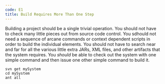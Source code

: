 ```yaml
---
code: E1
title: Build Requires More Than One Step
---
```

Building a project should be a single trivial operation. You should not have to check many little pieces out from source code control. You sdhould not need a sequence of arcane commands or context dependent scripts in order to build the individual elements. You should not have to search near and far for all the various little extra JARs, XML files, and other artifacts that the system requires. You _should_ be able to check out the system with one simple command and then issue one other simple command to build it.
```
svn get mySystem
cd mySystem
ant all
```